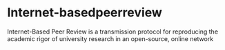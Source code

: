 # Internet-basedpeerreview
Internet-Based Peer Review is a transmission protocol for reproducing the academic rigor of university research in an open-source, online network
